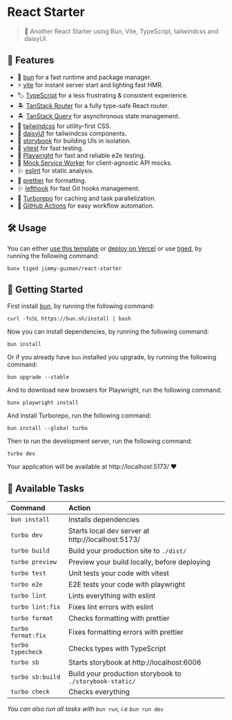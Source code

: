 # React Starter

> 🍱 Another React Starter using Bun, Vite, TypeScript, tailwindcss and daisyUI.

## 🐣 Features

- 🍞 [bun][bun] for a fast runtime and package manager.
- ⚡️ [vite][vite] for instant server start and lighting fast HMR.
- 🏷️ [TypeScript][TypeScript] for a less frustrating & consistent experience.
- 🏝️ [TanStack Router][TanStack Router] for a fully type-safe React router.
- 🏝️ [TanStack Query][TanStack Query] for asynchronous state management.
- 💄 [tailwindcss][tailwindcss] for utility-first CSS.
- 💄 [daisyUI](https://daisyui.com) for tailwindcss components.
- 🧱 [storybook][storybook] for building UIs in isolation.
- 🧪 [vitest][vitest] for fast testing.
- 🧪 [Playwright][Playwright] for fast and reliable e2e testing.
- 🧪 [Mock Service Worker][Mock Service Worker] for client-agnostic API mocks.
- 🩺 [eslint][eslint] for static analysis.
- 🎨 [prettier][prettier] for formatting.
- 🩺 [lefthook][lefthook] for fast Git hooks management.
- 👷 [Turborepo][Turborepo] for caching and task parallelization.
- 👷 [GitHub Actions][GitHub Actions] for easy workflow automation.

## 🛠️ Usage

You can either [use this template](https://github.com/jimmy-guzman/react-starter/generate) or [deploy on Vercel](https://vercel.com/new/clone?repository-url=https%3A%2F%2Fgithub.com%2Fjimmy-guzman%2Freact-starter&project-name=my-awesome-react-project&repository-name=my-awesome-react-project) or use [tiged](https://github.com/tiged/tiged), by running the following command:

```
bunx tiged jimmy-guzman/react-starter
```

## 🏁 Getting Started

First install [bun](https://bun.sh/docs/installation), by running the following command:

```
curl -fsSL https://bun.sh/install | bash
```

Now you can install dependencies, by running the following command:

```
bun install
```

Or if you already have `bun` installed you upgrade, by running the following command:

```
bun upgrade --stable
```

And to download new browsers for Playwright, run the following command:

```
bunx playwright install
```

And install Turborepo, run the following command:

```
bun install --global turbo
```

Then to run the development server, run the following command:

```
turbo dev
```

Your application will be available at http://localhost:5173/ ❤️

## 🧞 Available Tasks

| Command            | Action                                                   |
| :----------------- | :------------------------------------------------------- |
| `bun install`      | Installs dependencies                                    |
| `turbo dev`        | Starts local dev server at http://localhost:5173/        |
| `turbo build`      | Build your production site to `./dist/`                  |
| `turbo preview`    | Preview your build locally, before deploying             |
| `turbo test`       | Unit tests your code with vitest                         |
| `turbo e2e`        | E2E tests your code with playwright                      |
| `turbo lint`       | Lints everything with eslint                             |
| `turbo lint:fix`   | Fixes lint errors with eslint                            |
| `turbo format`     | Checks formatting with prettier                          |
| `turbo format:fix` | Fixes formatting errors with prettier                    |
| `turbo typecheck`  | Checks types with TypeScript                             |
| `turbo sb`         | Starts storybook at http://localhost:6006                |
| `turbo sb:build`   | Build your production storybook to `./storybook-static/` |
| `turbo check`      | Checks everything                                        |

_You can also run all tasks with `bun run`, i.e `bun run dev`_

<!-- features references start -->

[vite]: https://vitejs.dev
[react]: https://react.dev
[TypeScript]: https://www.typescriptlang.org
[tailwindcss]: https://tailwindcss.com
[storybook]: https://storybook.js.org
[eslint]: https://eslint.org
[vitest]: https://vitest.dev/guide/why.html
[Testing Library]: https://testing-library.com/docs/guiding-principles
[Playwright]: https://playwright.dev
[prettier]: https://prettier.io
[bun]: https://bun.sh
[GitHub Actions]: https://github.com/features/actions
[lefthook]: https://github.com/evilmartians/lefthook
[TanStack Router]: https://tanstack.com/router/v1
[TanStack Query]: https://tanstack.com/query/v5
[Turborepo]: https://turbo.build/repo/docs
[Mock Service Worker]: https://mswjs.io

<!-- features references end -->
